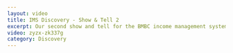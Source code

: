 ```yaml
---
layout: video
title: IMS Discovery - Show & Tell 2
excerpt: Our second show and tell for the BMBC income management system discovery project. Run on December 20th 2019 at 10:30.
video: zyzx-zk337g
category: Discovery
---
```

